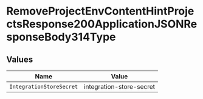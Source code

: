 # RemoveProjectEnvContentHintProjectsResponse200ApplicationJSONResponseBody314Type


## Values

| Name                     | Value                    |
| ------------------------ | ------------------------ |
| `IntegrationStoreSecret` | integration-store-secret |